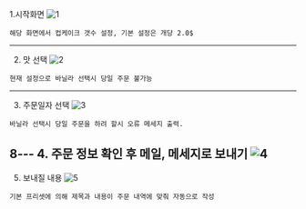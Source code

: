 1.시작화면
![1](https://github.com/elcrity/ktlPP/blob/main/CupCakeAddFunction/1.jpg)
``` 
해당 화면에서 컵케이크 갯수 설정, 기본 설정은 개당 2.0$
```
---
2. 맛 선택
![2](https://github.com/elcrity/ktlPP/blob/main/CupCakeAddFunction/2.jpg)
``` 
현재 설정으로 바닐라 선택시 당일 주문 불가능
```
---
3. 주문일자 선택
![3](https://github.com/elcrity/ktlPP/blob/main/CupCakeAddFunction/3.jpg)
``` 
바닐라 선택시 당일 주문을 하려 할시 오류 메세지 출력.
```
8---
4. 주문 정보 확인 후 메일, 메세지로 보내기
![4](https://github.com/elcrity/ktlPP/blob/main/CupCakeAddFunction/4.jpg)
---
5. 보내질 내용
![5](https://github.com/elcrity/ktlPP/blob/main/CupCakeAddFunction/5.jpg)
``` 
기본 프리셋에 의해 제목과 내용이 주문 내역에 맞춰 자동으로 작성
```
